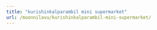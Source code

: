 ```yaml
---
title: "kurishinkalparambil mini supermarket"
url: /moonnilavu/kurishinkalparambil-mini-supermarket/
---
```

